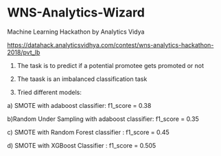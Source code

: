 # WNS-Analytics-Wizard
Machine Learning Hackathon by Analytics Vidya

https://datahack.analyticsvidhya.com/contest/wns-analytics-hackathon-2018/pvt_lb

1) The task is to predict if a potential promotee gets promoted or not

2) The taask is an imbalanced classification task

3) Tried different models:

a) SMOTE with adaboost classifier: f1_score = 0.38

b)Random Under Sampling with adaboost classifier: f1_score = 0.35

c) SMOTE with Random Forest classifier : f1_score = 0.45

d) SMOTE with XGBoost Classifier : f1_score = 0.505
